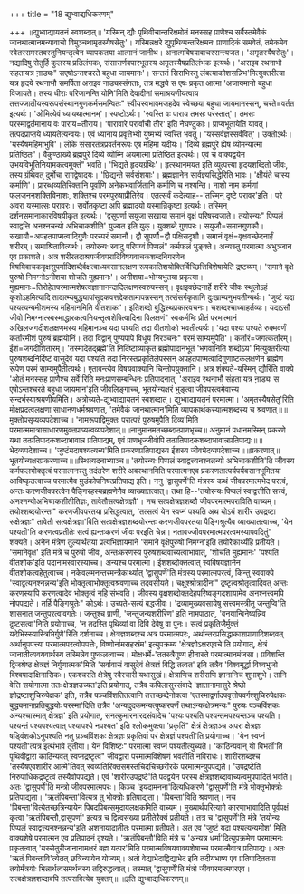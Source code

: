 +++
title = "18 द्युभ्वाद्यधिकरणम्"

+++
॥द्युभ्वाद्यायतनं स्वशब्दात्॥ 'यस्मिन् द्यौः पृथिवीचान्तरिक्षमोतं मनस्सह प्राणैश्च सर्वैस्तमेवैकं जानथात्मानमन्यावाचो विमुञ्चथामृतस्यैषसेतुः'। यस्मिन्नक्षरे द्युपृथिव्यन्तरिक्षमनः प्राणादिकं समवेतं, तमेकमेव स्वेतरसमस्तवस्तुनियन्तृत्वेन व्यापकतया आत्मानं जानीथ। अनात्मविषयावाचस्सन्त्यजत। 'अमृतस्यैषसेतुः'। नद्यादिषु सेतुर्हि कुलस्य प्रतिलंभकः, संसारार्णवपारभूतस्य अमृतस्यैषप्रतिलंभक इत्यर्थः। 'अराइव रथनाभौ संहतायत्र ना़ड्यः" सएषोऽन्तश्चरते बहुधा जायमानः'। सन्ततं सिराभिस्तु लंबत्याकोशसन्निभ'मित्युक्तरीत्या यत्र हृदये रथनाभौ समर्पिता अराइव नाड्यस्संगताः, तत्र मद्ध्ये स एषः प्रकृत आत्मा 'अजायमानो बहुधा विजायते। तस्य धीराः परिजानन्ति योनि'मिति देवादीनां समाश्रयणीयत्वाय तत्तज्जातीयस्वरूपसंस्थानगुणकर्मसमन्वितः" स्वीयस्वभावमजहदेव स्वेच्छया बहुधा जायमानस्सन्, चरते=वर्तत इत्यर्थः। 'ओमित्येवं ध्यायथात्मानम्'। स्पष्टोऽर्थः। 'स्वस्ति वः पाराय तमसः परस्तात्'। तमसः परस्माद्वर्तमानाय वः पाराय=तीराय। 'पारावारे परार्वाची तीर' इति नैघण्टुकाः। प्राप्यभूतायेति यावत्। तत्पदप्राप्तये ध्यायतेत्यन्वयः। एवं ध्यानाय प्रवृत्तेभ्यो युष्मभ्यं स्वस्ति भवतु। 'यस्सर्वज्ञस्सर्ववित्'। उक्तोऽर्थः। 'यस्यैषमहिमाभुवि'। लोके संसारतंत्रप्रवर्तनरूपः एष महिमा यदीयः। 'दिव्ये ब्रह्मपुरे ह्येष व्योमन्यात्मा प्रतिष्ठितः'। वैकुण्ठाख्ये ब्रह्मपुरे दिव्ये व्योम्नि अयमात्मा प्रतिष्ठित इत्यर्थः। एवं च वाक्यद्वयेन उभयविभूतिनियामकत्वमुक्तं" भवति। 'भिद्यते हृदयग्रंथिः'। हृत्स्थानमयत इति व्युत्पत्त्या हृदयशब्दितो जीवः, तस्य ग्रंथिवत् दुर्मोचा रागद्वेषादयः। 'छिद्यन्ते सर्वसंशयाः'। ब्रह्मज्ञानेन सार्वज्ञ्यसिद्धेरिति भावः। 'क्षीयंते चास्य कर्माणि'। प्रारब्धव्यतिरिक्तानि पूर्वाणि अनेकभवार्जितानि कर्माणि च नश्यन्ति। नाशो नाम कर्मणां फलजननशक्तिविनाशः, शक्तिश्च परमपुरुषाप्रीतिरेव। एतत्सर्वं कदेत्याह--'तस्मिन् दृष्टे परावर'इति। परे अवरा यस्मात्सः परावरः। सर्वोतकृष्टा अपि ब्रह्मादयो यस्मान्निकृष्टा इत्यर्थः। तस्मिन् दर्शनसमानाकारविषयीकृत इत्यर्थः। 'द्वसुपर्णा सयुजा सखाया समानं वृक्षं परिषस्वजाते। तयोरन्यः" पिप्पलं स्वाद्वत्ति अनश्नन्नन्यो अभिचाकशीति' युज्यत इति युक्। युक्शब्दे गुणपरः। सयुजौ=समानगुणकौ। सखायौ=अपहतपाप्मत्वादिगुणैः परस्परं समानौ। द्वौ सुपर्णौ=द्वौ पक्षिसदृशौ। समानं वृक्षं=वृक्षवच्छेदनार्हं शरीरम्। समाश्रितावित्यर्थः। तयोरन्यः स्वादु परिपग्वं पिप्पलं" कर्मफलं भुङ्क्ते। अन्यस्तु परमात्मा अभुञ्जान एव प्रकाशते। अत्र शरीरतदाश्रयजीवपरादिविषयवाचकशब्दनिगरणेन विषयिवाचकवृक्षसुपर्मादिशब्दैर्वक्षत्वाध्यवसानलक्षण रूपकातिशयोक्तिर्विच्छित्तिविशेषायेति द्रष्टव्यम्। 'समाने वृक्षे पुरुषो निमग्नोऽनीशया शोचति मुह्यमानः'। अनीशया=भोग्यभुतया प्रकृत्या। मुह्यमानः=तिरोहेतपरमात्मशेषत्वज्ञानानन्दादिलक्षणस्वरुपस्सन्। वृक्षइवछेदनार्हे शरीरे जीवः स्थूलोऽहं कृशोऽहमित्यादि तादात्म्यबुद्ध्यापांसूदकवत्तदेकतामापन्नस्सन् तत्संसर्गकृतानि दुःखान्यनुभवतीन्यर्थः। 'जुष्टं यदा पश्यत्यन्यमीशमस्य महिमानमिति वीतशाकः'। इतिशब्दो बुद्धिस्थप्रकारवचनः। चशब्दश्चाध्याहर्तव्यः। यदाऽसौ जीवो निमग्नात्स्वस्माद्धारकत्वनियन्तृत्वशेषित्वादिना विलक्षणं" स्वकर्मभिः प्रीतं परमात्मानं अखिलजगदीशलक्षणमस्य महिमानञ्च यदा पश्यति तदा वीतशोको भवतीत्यर्थः। 'यदा पश्यः पश्यते रुक्मवर्णं कर्तारमीशं पुरुषं ब्रह्मयोनिं। तदा विद्वान् पुण्यपापे विधूय निरञ्चनः" परमं साम्यमुपैति'। कर्तारं=जगत्कर्तारम्। ईशं=जगदीशितारम्। 'तस्मादेतद्ब्रह्मे'ति निर्दिष्टाव्याकृत ब्रह्मोपादानभूतं 'भगवानिति शब्दोऽय' मित्युक्तरीत्या पुरुषशब्दनिर्दिष्टं वासुदेवं यदा पश्यति तदा निरस्तप्रकृतिलेपस्सन् अपहतपाप्मत्वादिगुणाष्टकलक्षणेन ब्राह्मेण रूपेण परमं साम्यमुपैतीत्यर्थः। एतावन्त्येव विषयवाक्यानि चिन्तोपयुक्तानि। अत्र शंक्यते-यस्मिन् द्यौरिति वाक्ये 'ओतं मनस्सह प्राणैश्च सर्वे'रिति मनःप्राणसम्बन्धिनः प्रतिपादनात्, 'अराइव रथनाभौ संहता यत्र ना़ड्यः स एषोऽन्तश्चरते बहुधा जायमान'इति जीवलिङ्गाच्च, भूतयोन्यक्षरं भुङ्त्वा जीवपरत्वमेवास्य सन्दर्भस्याश्रयणीयमिति। अत्रोच्यते-द्युभ्वाद्यायतनं स्वशब्दात्। द्युभ्वाद्यायतनं परमात्मा। 'अमृतस्यैषसेतु'रिति मोक्षप्रदत्वलक्षणा साधानणधर्मश्रवणात्, 'तमेवैकं जानथात्मान'मिति व्यापकार्थकस्यात्मशब्दस्य च श्रवणात्॥॥मुक्तोपसृप्यव्यपदेशाच्च॥ 'नामरूपाद्विमुक्तः परात्परं पुरुषमुपैति दिव्य'मिति परमात्ममात्रासाधारणमुक्तप्राप्यत्वव्यपदेशात्॥॥नानुमानमतच्छब्दात्प्राणभृच्च॥ अनुमानं प्रधानमस्मिन् प्रकरणे यथा तत्प्रतिपादकशब्दाभावान्न प्रतिपाद्यम्, एवं प्राणभृज्जीवोपि तत्प्रतिपादकशब्दाभावान्नप्रतिपाद्यः॥॥भेदव्यपदेशाच्च॥ 'जुष्टंयदापश्यत्यन्य'मिति प्रकरणप्रतिपाद्यस्य ईशस्य जीवभेदव्यपदेशाच्च॥॥प्रकरणात्॥ भूतयोन्यक्षरप्रकरणाच्च॥॥स्थित्यदनाभ्याञ्च॥ 'तयोरन्यः पिप्पलं स्वाद्वत्त्यनश्नन्नन्यो अभिचाकशीति'ति जीवस्य कर्मफलभोक्तृत्वं परमात्मनस्तु तदंतरेण शरीरे अवस्थानमिति परमात्मनएव प्रकरणतात्पर्यपर्यवसानभूमितया आविष्कृतत्वाच्च परमात्मैव मु़डंकोपनिषत्प्रतिपाद्य इति। ननु 'द्वासुपर्णे'ति मंत्रस्य कथं जीवपरमात्मभेद परत्वं, अन्तः करणजीवपरत्वेन पैङ्गिरहस्यब्रह्मणेनैव व्याख्यातत्वात्। तथा हि--'तयोरन्यः पिप्पलं स्वाद्वत्तीति सत्त्वं, अनश्नन्योअभिचाकशीतीतिज्ञः, तावेतौसत्वक्षेत्रज्ञौ'। नच सत्वक्षेत्रज्ञशब्दौ जीवपरमात्मपराविति वाच्यम्। तयोश्शब्दयोरन्तः" करणजीवपरतया प्रसिद्धत्वात्, 'तत्सत्वं येन स्वप्नं पश्यति अथ योऽयं शारीर उपद्रष्टा सक्षेत्रज्ञः" तावेतौ सत्वक्षेत्रज्ञा'विति सत्वक्षेत्रज्ञशब्दयोरन्तः करणजीवपरतया पैङ्गिश्रुत्यैव व्याख्यातत्वाच्च, 'येन पश्यती'ति करणत्वप्रतीतेः सत्वं ह्यन्तःकरणं जीवः परइति चेन्न। नतावज्जीवपरमात्मपरत्वमस्यापवदितुं" शक्यते। अनेन मंत्रेण तुल्यार्थतया प्रत्यभिज्ञायमाने 'समाने वृक्षेपुरुषो निमग्न'इति तयोरैकार्थ्यंहि प्रतीयते। 'समानेवृक्ष' इति मंत्रे च पुरुषो जीवः, अन्तःकरणस्य पुरुषशब्दवाच्यत्वाभावात्, 'शोचति मुह्यमानः' 'पश्यति वीतशोक'इति पदानामस्वारस्याच्च। अन्यश्च परमात्मा। ईशशब्दोक्तत्वात् स्वविषयज्ञानेन वीतशोकत्वहेतुत्वाच्च। नकेवलमनन्तरमन्त्रैकार्थ्यात् 'द्वासुपर्णे'ति मंत्रस्य परमात्मपरत्वं, किन्तु स्ववाक्ये 'स्वाद्वत्यनश्नन्नन्य'इति भोक्तृत्वाभोक्तृत्वश्रवणाच्च तदवसीयते। चक्षुश्श्रोत्रादीनां" द्रष्टृत्वश्रोतृत्वादिवत् अन्तः करणस्यापि करणत्वादेव भोक्तृत्वं नहि संभवति। जीवस्य वृक्षशब्दोक्तदेहपरिष्वङ्गदशायामेव अनश्नत्त्वमपि नोपपद्यते। तर्हि पैङ्गिश्रुतेः" कोऽर्थः। उच्यते-सत्यं बद्धजीवः। 'द्रव्यामुख्यवसायेषु सत्त्वमस्त्रीतु जन्तुप्वि'ति शासनात् जन्तुपरत्वावगतेः। जन्तुश्च प्राणी, 'जन्तुजन्यशरीरिण' इति नामपाठात्, 'वनयान्विनेष्यन्निव दुष्टसत्वा'निति प्रयोगाच्च, 'न तदस्ति पृथिव्यां वा दिवि देवेषु वा पुनः। सत्वं प्रकृतिजैर्मुक्तं यदेभिस्स्यास्त्रिभिर्गुणै'रिति दर्शनाच्च। क्षेत्रज्ञशब्दश्च अत्र परमात्मपरः, अर्थान्तरप्रसिद्धाकाशप्राणादिशब्दवत् अर्थानुपपत्त्या परमात्मपरत्वोपपत्तेः, विष्णोर्नामसहस्रंम' इत्युपक्रम्य 'क्षेत्रज्ञोऽक्षरएवचे'ति प्रयोगात्, क्षेत्रं जानातीत्यवयवार्थस्य तस्मिन्नेव पुष्कलत्वाच्च। मोक्षधर्मे-'ततस्त्रैगुण्य हीनास्ते परमात्मानमंजसा। प्रविशन्ति द्विजश्रेष्ठ क्षेत्रज्ञं निर्गुणात्मक'मिति 'सर्वावासं वासुदेवं क्षेत्रज्ञं विद्धि तत्वत' इति तत्रैव 'विश्वमूर्द्धा विश्वभुजो विश्वपादाक्षिनासिकः। एकश्चरति क्षेत्रेषु स्वैरचारी यथासुखं॥ क्षेत्राणिच शरीराणि ज्ञानानिच शुभाशुभे। तानि वेत्ति सयोगात्मा ततः क्षेत्रज्ञउच्यत'इति प्रयोगात्, तत्रैव कपिलासुरसंवादे 'ज्ञातानामासुरे श्रेष्ठो ज्ञोद्रष्टाशुचिरुपेक्षक' इति, तत्रैव पञ्चविंशतितत्वानि तत्तच्छब्देनोक्त्वा 'एतस्माद्वर्गादपवृत्तोपवर्गश्शुचिरुपेक्षकः बुद्ध्यमानाप्रतिबुद्धयोः परस्मा'दिति तत्रैव 'अन्यदुदकमन्यत्पुष्करपर्णं तथाऽन्यत्क्षेत्रमन्यः" पुरुषः पञ्चविंशकः अन्यश्चास्मात् क्षेत्रज्ञ' इति प्रयोगात्, सनत्कुमारनारदसंवादेच 'पश्यः पश्यति पश्यन्तमपश्यन्तञ्च पश्यति। पश्यन्तं पश्यपश्यत्वात् पश्यापश्ये नपश्यत' इति श्लोकमुक्त्वा 'प्रकृतिं" क्षेत्रं क्षेत्रज्ञञ्च अपरः क्षेत्रज्ञः षड्विंशकोऽनुपश्यति नतु प़ञ्चविंशकः क्षेत्रज्ञः प्रकृतिर्वा परं क्षेत्रज्ञं पश्यती'ति प्रयोगाच्च। 'येन स्वप्नं पश्यती'त्यत्र इत्थंभावे तृतीया। येन विशिष्टः" परमात्मा स्वप्नं पश्यतीत्युच्यते। 'काठिन्यवान् यो बिभर्ती'ति पृथिवीद्वारा काठिन्यवत् स्वप्नद्रष्टृत्वं" जीवद्वारा परमात्मविशेषणं भवतीति नविराधः। शारीरशब्दश्च 'तस्यैषएवशारीर आत्मे'तिवत् स्वव्यतिरिक्तसमस्तचिदचिच्छरीरके परमात्मन्युपपद्यते। 'उपद्रष्टेति निरुपाधिकद्रष्टृत्वं तस्यैवोपपद्यते। एवं 'शारीरउपद्रष्टे'ति पदद्वयेन परस्य क्षेत्रज्ञशब्दावाच्यत्वमुपपादितं भवति। अतः 'द्वासुपर्णे'ति मन्त्रो जीवपरमात्मपरः। किञ्च 'इयदामनना'दित्यधिकरणे 'द्वासुपर्णे'ति मंत्रे भोक्तृभोक्त्रोः प्रतिपाद्यता। 'ऋतंपिबन्ता'वित्यत्र तु भोक्त्रोः प्रतिपाद्यता। 'पिबन्ता'विति श्रवणात्। नच 'पिबन्ता'वित्येतच्छत्रिन्यायेन पिबदपिबत्समुदायलक्षकमिति वाच्यम्। मुख्यार्थपरित्यागे कारणाभावादिति पूर्वपक्षं कृत्वा 'ऋतंपिबन्तौ,द्वासुपर्णा' इत्यत्र च द्वित्वसंख्या प्रतीतेरैक्यं प्रतीयते। तत्र च 'द्वासुपर्णे'ति मंत्रे 'तयोन्यः पिप्पलं स्वाद्वत्त्यनश्नन्नन्य'इति अशनायाद्यतीतः परमात्मा प्रतीयते। अत एव 'जुष्टं यदा पश्यत्यन्यमीश' मिति वाक्यशेषे परमात्मन एव प्रतिपादनं दृश्यते। 'ऋतंपिबन्तौ'विति मंत्रे च 'अन्यत्र धर्मा'दित्युपक्रमेण परमात्मनः प्रकृतत्वात् 'यस्सेतुरीजानानामक्षरं ब्रह्म यत्पर'मिति परमात्मविषयवाक्यशेषाच्च परमात्मैवात्र प्रतिपाद्यः। अतः 'ऋतं पिबन्तावि'त्येतत् छत्रिन्यायेन योज्यम्। अतो वेद्याभेदाद्विद्याभेद इति तदीयभाष्य एव प्रतिपादिततया तयोर्मंत्रयोः भिन्नार्थत्वसमर्थनस्य तद्विरुद्धत्वात्। तस्मात् 'द्वासुपर्णे'ति मंत्रो जीवपरमात्मपरएव। सत्वक्षेत्रज्ञशब्दावपि तत्परावित्येव युक्तम्॥ ॥इति द्युभ्वाद्यधिकरणम्॥
